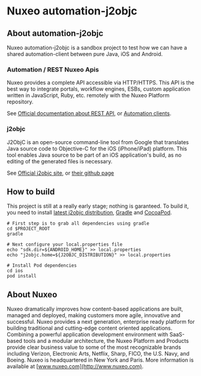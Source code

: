 # Nuxeo automation-j2objc

## About automation-j2objc

Nuxeo automation-j2objc is a sandbox project to test how we can have a shared automation-client between pure Java, iOS and Android. 

### Automation / REST Nuxeo Apis

Nuxeo provides a complete API accessible via HTTP/HTTPS. This API is the best way to integrate portals, workflow engines, ESBs, custom application written in JavaScript, Ruby, etc. remotely with the Nuxeo Platform repository.

See [Official documentation about REST API](https://doc.nuxeo.com/x/QYLQ), or [Automation clients](https://doc.nuxeo.com/x/oIf1).

### j2objc

J2ObjC is an open-source command-line tool from Google that translates Java source code to Objective-C for the iOS (iPhone/iPad) platform. This tool enables Java source to be part of an iOS application's build, as no editing of the generated files is necessary.

See [Official j2objc site](http://j2objc.org/), or [their github page](https://github.com/google/j2objc)

## How to build

This project is still at a really early stage; nothing is garanteed. To build it, you need to install [latest j2objc distribution](https://github.com/google/j2objc/releases), [Gradle](https://gradle.org/) and [CocoaPod](https://cocoapods.org).

    # First step is to grab all dependencies using gradle
    cd $PROJECT_ROOT
    gradle
    
    # Next configure your local.properties file
    echo "sdk.dir=${ANDROID_HOME}" >> local.properties
    echo "j2objc.home=${J2OBJC_DISTRIBUTION}" >> local.properties
    
    # Install Pod dependencies
    cd ios
    pod install

## About Nuxeo

Nuxeo dramatically improves how content-based applications are built, managed and deployed, making customers more agile, innovative and successful. Nuxeo provides a next generation, enterprise ready platform for building traditional and cutting-edge content oriented applications. Combining a powerful application development environment with SaaS-based tools and a modular architecture, the Nuxeo Platform and Products provide clear business value to some of the most recognizable brands including Verizon, Electronic Arts, Netflix, Sharp, FICO, the U.S. Navy, and Boeing. Nuxeo is headquartered in New York and Paris. More information is available at [www.nuxeo.com](http://www.nuxeo.com).
